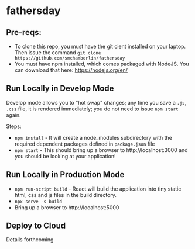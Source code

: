 # fathersday

## Pre-reqs:

- To clone this repo, you must have the git cient installed on your laptop.  Then issue the command `git clone https://github.com/smchamberlin/fathersday`
- You must have npm installed, which comes packaged with NodeJS. You can download that here: https://nodejs.org/en/

## Run Locally in Develop Mode

Develop mode allows you to "hot swap" changes; any time you save a `.js`, `.css` file, it is rendered immediately; you do not need to issue `npm start` again.

Steps:
- `npm install` - It will create a node_modules subdirectory with the required dependent packages defined in `package.json` file
- `npm start` - This should bring up a browser to http://localhost:3000 and you should be looking at your application!

## Run Locally in Production Mode

- `npm run-script build` - React will build the application into tiny static html, css and js files in the build directory.
- `npx serve -s build`
- Bring up a browser to http://localhost:5000

## Deploy to Cloud

Details forthcoming


